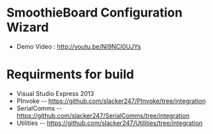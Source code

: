 # SmoothieBoard Configuration Wizard
  -  Demo Video : http://youtu.be/NI9NCI0UJYs
  

# Requirments for build
  - Visual Studio Express 2013
  - PInvoke -- https://github.com/slacker247/PInvoke/tree/integration
  - SerialComms -- https://github.com/slacker247/SerialComms/tree/integration
  - Utilities -- https://github.com/slacker247/Utilities/tree/integration
